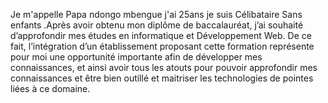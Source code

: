 Je m'appelle Papa ndongo mbengue j'ai 25ans je suis Célibataire Sans enfants .Après avoir obtenu mon diplôme de baccalauréat, j’ai souhaité d’approfondir mes études en informatique et Développement Web. De ce fait, l’intégration d’un établissement proposant cette formation représente pour moi une opportunité importante afin de développer mes connaissances, et ainsi avoir tous les atouts pour pouvoir approfondir mes connaissances et être bien outillé et maitriser les technologies de pointes liées à ce domaine.
